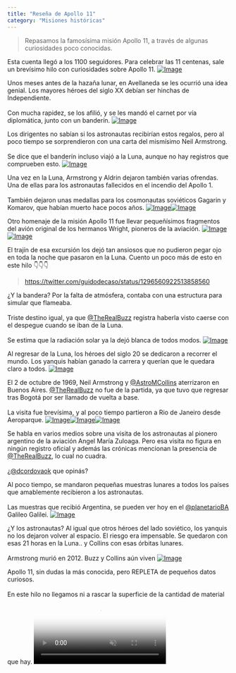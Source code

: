 ```yaml
---
title: "Reseña de Apollo 11"
category: "Misiones históricas"
---
```

> Repasamos la famosísima misión Apollo 11, a través de algunas curiosidades poco conocidas.

<div class="card-tweets" dir="auto">
    <p>Esta cuenta llegó a los 1100 seguidores. Para celebrar las 11 centenas, sale un brevísimo hilo con curiosidades sobre Apollo 11. <span class="entity-image"><a href="https://pbs.twimg.com/media/Eh4cBz5XYAI_FN0.png" target="_blank"><img alt="Image" src="https://pbs.twimg.com/media/Eh4cBz5XYAI_FN0.png" data-src="https://pbs.twimg.com/media/Eh4cBz5XYAI_FN0.png"></a></span></p>
    <p>Unos meses antes de la hazaña lunar, en Avellaneda se les ocurrió una idea genial. Los mayores héroes del siglo XX debían ser hinchas de Independiente. <br />
<br />
Con mucha rapidez, se los afilió, y se les mandó el carnet por vía diplomática, junto con un banderín. <span class="entity-image"><a href="https://pbs.twimg.com/media/Eh4eYqlXsAQZa6K.jpg" target="_blank"><img alt="Image" src="https://pbs.twimg.com/media/Eh4eYqlXsAQZa6K.jpg" data-src="https://pbs.twimg.com/media/Eh4eYqlXsAQZa6K.jpg"></a></span></p>
    <p>Los dirigentes no sabían si los astronautas recibirían estos regalos, pero al poco tiempo se sorprendieron con una carta del mismísimo Neil Armstrong. <br />
<br />
Se dice que el banderín incluso viajó a la Luna, aunque no hay registros que comprueben esto. <span class="entity-image"><a href="https://pbs.twimg.com/media/Eh4fRAcWsAIyLM3.jpg" target="_blank"><img alt="Image" src="https://pbs.twimg.com/media/Eh4fRAcWsAIyLM3.jpg" data-src="https://pbs.twimg.com/media/Eh4fRAcWsAIyLM3.jpg"></a></span></p>
    <p>Una vez en la Luna, Armstrong y Aldrin dejaron también varias ofrendas. Una de ellas para los astronautas fallecidos en el incendio del Apollo 1. <br />
<br />
También dejaron unas medallas para los cosmonautas soviéticos Gagarin y Komarov, que habían muerto hace pocos años. <span class="row justify-content-center entity-multiple-2"><span class="col-md-6"><span class="entity-image"><a href="https://pbs.twimg.com/media/Eh4gFRCXsAAl4IN.jpg" target="_blank"><img alt="Image" src="https://pbs.twimg.com/media/Eh4gFRCXsAAl4IN.jpg" data-src="https://pbs.twimg.com/media/Eh4gFRCXsAAl4IN.jpg"></a></span></span><span class="col-md-6"><span class="entity-image"><a href="https://pbs.twimg.com/media/Eh4gGvSXgAEuiRi.png" target="_blank"><img alt="Image" src="https://pbs.twimg.com/media/Eh4gGvSXgAEuiRi.png" data-src="https://pbs.twimg.com/media/Eh4gGvSXgAEuiRi.png"></a></span></span></span></p>
    <p>Otro homenaje de la misión Apollo 11 fue llevar pequeñísimos fragmentos del avión original de los hermanos Wright, pioneros de la aviación. <span class="row justify-content-center entity-multiple-2"><span class="col-md-6"><span class="entity-image"><a href="https://pbs.twimg.com/media/Eh4jLZKXcAAOO2S.jpg" target="_blank"><img alt="Image" src="https://pbs.twimg.com/media/Eh4jLZKXcAAOO2S.jpg" data-src="https://pbs.twimg.com/media/Eh4jLZKXcAAOO2S.jpg"></a></span></span><span class="col-md-6"><span class="entity-image"><a href="https://pbs.twimg.com/media/Eh4jQSsWsAA2he5.png" target="_blank"><img alt="Image" src="https://pbs.twimg.com/media/Eh4jQSsWsAA2he5.png" data-src="https://pbs.twimg.com/media/Eh4jQSsWsAA2he5.png"></a></span></span></span></p>
    <p>El trajín de esa excursión los dejó tan ansiosos que no pudieron pegar ojo en toda la noche que pasaron en la Luna. Cuento un poco más de esto en este hilo 👇👇👇<span class="entity-embed"><span class="twitter-player"><blockquote class="twitter-tweet" data-conversation="none" data-align="center" data-dnt="true"><a href="https://twitter.com/guidodecaso/status/1296560922513858560">https://twitter.com/guidodecaso/status/1296560922513858560</a></blockquote></span></span></p>
    <p>¿Y la bandera? Por la falta de atmósfera, contaba con una estructura para simular que flameaba. <br />
<br />
Triste destino igual, ya que <a class="entity-mention" href="https://twitter.com/TheRealBuzz">@TheRealBuzz</a> registra haberla visto caerse con el despegue cuando se iban de la Luna.<br />
<br />
Se estima que la radiación solar ya la dejó blanca de todos modos. <span class="entity-image"><a href="https://pbs.twimg.com/media/Eh4kDsgWsAMGuQX.png" target="_blank"><img alt="Image" src="https://pbs.twimg.com/media/Eh4kDsgWsAMGuQX.png" data-src="https://pbs.twimg.com/media/Eh4kDsgWsAMGuQX.png"></a></span></p>
    <p>Al regresar de la Luna, los héroes del siglo 20 se dedicaron a recorrer el mundo. Los yanquis habían ganado la carrera y querían que le quedara claro a todos. <span class="entity-image"><a href="https://pbs.twimg.com/media/Eh4gpTuWsAEcKXb.jpg" target="_blank"><img alt="Image" src="https://pbs.twimg.com/media/Eh4gpTuWsAEcKXb.jpg" data-src="https://pbs.twimg.com/media/Eh4gpTuWsAEcKXb.jpg"></a></span></p>
    <p>El 2 de octubre de 1969, Neil Armstrong y <a class="entity-mention" href="https://twitter.com/AstroMCollins">@AstroMCollins</a> aterrizaron en Buenos Aires. <a class="entity-mention" href="https://twitter.com/TheRealBuzz">@TheRealBuzz</a> no fue de la partida, ya que tuvo que regresar tras Bogotá por ser llamado de vuelta a base.<br />
<br />
La visita fue brevísima, y al poco tiempo partieron a Rio de Janeiro desde Aeroparque. <span class="row justify-content-center entity-multiple-3"><span class="col-md-6"><span class="entity-image"><a href="https://pbs.twimg.com/media/Eh4hftRWoAAeaHD.jpg" target="_blank"><img alt="Image" src="https://pbs.twimg.com/media/Eh4hftRWoAAeaHD.jpg" data-src="https://pbs.twimg.com/media/Eh4hftRWoAAeaHD.jpg"></a></span></span><span class="col-md-6"><span class="entity-image"><a href="https://pbs.twimg.com/media/Eh4hhBRXgAgW7W8.jpg" target="_blank"><img alt="Image" src="https://pbs.twimg.com/media/Eh4hhBRXgAgW7W8.jpg" data-src="https://pbs.twimg.com/media/Eh4hhBRXgAgW7W8.jpg"></a></span></span><span class="col-md-6"><span class="entity-image"><a href="https://pbs.twimg.com/media/Eh4hjL4WoAAnc26.jpg" target="_blank"><img alt="Image" src="https://pbs.twimg.com/media/Eh4hjL4WoAAnc26.jpg" data-src="https://pbs.twimg.com/media/Eh4hjL4WoAAnc26.jpg"></a></span></span></span></p>
    <p>Se habla en varios medios sobre una visita de los astronautas al pionero argentino de la aviación Angel María Zuloaga. Pero esa visita no figura en ningún registro oficial y además las crónicas mencionan la presencia de <a class="entity-mention" href="https://twitter.com/TheRealBuzz">@TheRealBuzz</a>, lo cual no cuadra. <br />
<br />
¿<a class="entity-mention" href="https://twitter.com/dcordovaok">@dcordovaok</a> que opinás?</p>
    <p>Al poco tiempo, se mandaron pequeñas muestras lunares a todos los países que amablemente recibieron a los astronautas. <br />
<br />
Las muestras que recibió Argentina, se pueden ver hoy en el <a class="entity-mention" href="https://twitter.com/planetarioBA">@planetarioBA</a> Galileo Galilei. <span class="entity-image"><a href="https://pbs.twimg.com/media/Eh4iEsDWoAAX6eq.jpg" target="_blank"><img alt="Image" src="https://pbs.twimg.com/media/Eh4iEsDWoAAX6eq.jpg" data-src="https://pbs.twimg.com/media/Eh4iEsDWoAAX6eq.jpg"></a></span></p>
    <p>¿Y los astronautas? Al igual que otros héroes del lado soviético, los yanquis no los dejaron volver al espacio. El riesgo era impensable. Se quedaron con esas 21 horas en la Luna.. y Collins con esas órbitas lunares.<br />
<br />
Armstrong murió en 2012. Buzz y Collins aún viven <span class="entity-image"><a href="https://pbs.twimg.com/media/Eh4lIdSWoAcOWiR.png" target="_blank"><img alt="Image" src="https://pbs.twimg.com/media/Eh4lIdSWoAcOWiR.png" data-src="https://pbs.twimg.com/media/Eh4lIdSWoAcOWiR.png"></a></span></p>
    <p>Apollo 11, sin dudas la más conocida, pero REPLETA de pequeños datos curiosos.<br />
<br />
En este hilo no llegamos ni a rascar la superficie de la cantidad de material que hay. <span class="entity-video-gif"><video autoplay muted loop controls poster="https://pbs.twimg.com/tweet_video_thumb/Eh4lPnnXsAEt31i.jpg"><source src="https://video.twimg.com/tweet_video/Eh4lPnnXsAEt31i.mp4" type="video/mp4"><img alt="Apollo11 Space GIF" src="https://pbs.twimg.com/tweet_video_thumb/Eh4lPnnXsAEt31i.jpg"></video></span></p>
</div>

